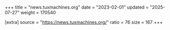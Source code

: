 +++
title = "news.tuxmachines.org"
date = "2023-02-01"
updated = "2025-07-27"
weight = 170540

[extra]
source = "https://news.tuxmachines.org/"
ratio = 76
size = 167
+++

